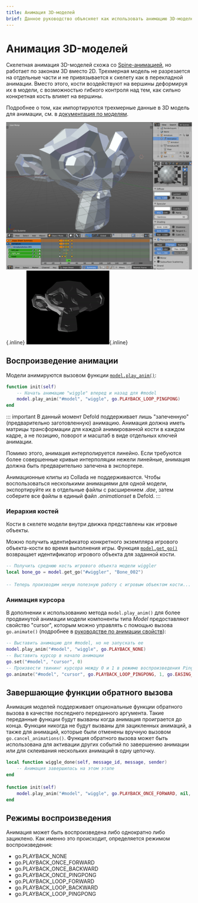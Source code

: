 ```yaml
---
title: Анимация 3D-моделей
brief: Данное руководство объясняет как использовать анимацию 3D-моделей в Defold.
---
```


# Анимация 3D-моделей

Скелетная анимация 3D-моделей схожа со [Spine-анимацией](/manuals/spine-animation), но работает по законам 3D вместо 2D. Трехмерная модель не разрезается на отдельные части и не привязывается к скелету как в перекладной анимации. Вместо этого, кости воздействуют на вершины деформируя их в модели, с возможностью гибкого контроля над тем, как сильно конкретная кость влияет на вершины.

Подробнее о том, как импортируются трехмерные данные в 3D модель для анимации, см. в [документация по моделям](/manuals/model).

  ![Blender animation](images/animation/blender_animation@2x.png){.inline}
  ![Wiggle loop](images/animation/suzanne.gif){.inline}


## Воспроизведение анимации

Модели анимируются вызовом функции [`model.play_anim()`](/ref/model#model.play_anim):

```lua
function init(self)
    -- Начать анимацию "wiggle" вперед и назад для #model
    model.play_anim("#model", "wiggle", go.PLAYBACK_LOOP_PINGPONG)
end
```

::: important
В данный момент Defold поддерживает лишь "запеченную" (предварительно заготовленную) анимацию. Анимация должна иметь матрицы трансформации для каждой анимированной кости в каждом кадре, а не позицию, поворот и масштаб в виде отдельных ключей анимации.

Помимо этого, анимация интерполируется линейно. Если требуются более совершенные кривые интерполяции нежели линейные, анимация должна быть предварительно запечена в экспортере.

Анимационные клипы из Collada не поддерживаются. Чтобы воспользоваться несколькими анимациями для одной модели, экспортируйте их в отдельные файлы с расширением *.dae*, затем соберите все файлы в единый файл *.animationset* в Defold.
:::

### Иерархия костей

Кости в скелете модели внутри движка представлены как игровые объекты.

Можно получить идентификатор конкретного экземпляра игрового объекта-кости во время выполнения игры. Функция [`model.get_go()`](/ref/model#model.get_go) возвращает идентификатор игрового объекта для заданной кости.

```lua
-- Получить среднюю кость игрового объекта модели wiggler
local bone_go = model.get_go("#wiggler", "Bone_002")

-- Теперь производим некую полезную работу с игровым объектом кости...
```

### Анимация курсора

В дополнении к использованию метода `model.play_anim()` для более продвинутой анимации модели компоненты типа *Model* предоставляют свойство "cursor", которым можно управлять с помощью вызова `go.animate()` (подробнее в [руководстве по анимации свойств](/manuals/property-animation)):

```lua
-- Выставить анимацию для #model, но не запускать ее
model.play_anim("#model", "wiggle", go.PLAYBACK_NONE)
-- Выставить курсор в начало анимации
go.set("#model", "cursor", 0)
-- Произвести твининг курсора между 0 и 1 в режиме воспроизведения Ping Pong со смягчением InOutQuad.
go.animate("#model", "cursor", go.PLAYBACK_LOOP_PINGPONG, 1, go.EASING_INOUTQUAD, 3)
```

## Завершающие функции обратного вызова

Анимация моделей поддерживает опциональные функции обратного вызова в качестве последнего переданного аргумента. Такие переданные функции будут вызваны когда анимация проиграется до конца. Функции никогда не будут вызваны для зацикленных анимаций, а также для анимаций, которые были отменены вручную вызовом `go.cancel_animations()`. Функция обратного вызова может быть использована для активации других событий по завершению анимации или для склеивания нескольких анимаций в одну цепочку.

```lua
local function wiggle_done(self, message_id, message, sender)
    -- Анимация завершилась на этом этапе
end

function init(self)
    model.play_anim("#model", "wiggle", go.PLAYBACK_ONCE_FORWARD, nil, wiggle_done)
end
```

## Режимы воспроизведения

Анимация может быть воспроизведена либо однократно либо зациклено. Как именно это происходит, определяется режимом воспроизведения:

* go.PLAYBACK_NONE
* go.PLAYBACK_ONCE_FORWARD
* go.PLAYBACK_ONCE_BACKWARD
* go.PLAYBACK_ONCE_PINGPONG
* go.PLAYBACK_LOOP_FORWARD
* go.PLAYBACK_LOOP_BACKWARD
* go.PLAYBACK_LOOP_PINGPONG
